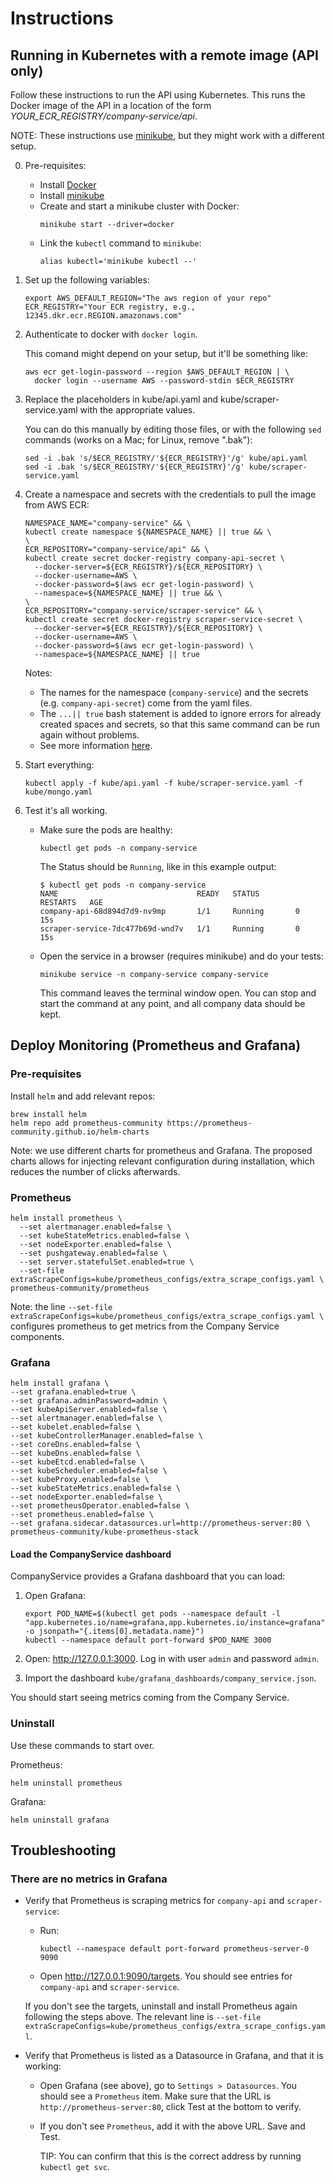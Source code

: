 # Instructions

## Running in Kubernetes with a remote image (API only)

Follow these instructions to run the API using Kubernetes. This runs the Docker image of the API
in a location of the form _YOUR_ECR_REGISTRY/company-service/api_.

NOTE: These instructions use [minikube](https://minikube.sigs.k8s.io/docs/start/), but they might
work with a different setup.

0.  Pre-requisites:

    - Install [Docker](https://docs.docker.com/get-docker/)
    - Install [minikube](https://minikube.sigs.k8s.io/docs/start/)
    - Create and start a minikube cluster with Docker:
      ```
      minikube start --driver=docker
      ```
    - Link the `kubectl` command to `minikube`:
      ```
      alias kubectl='minikube kubectl --'
      ```

1.  Set up the following variables:

    ```
    export AWS_DEFAULT_REGION="The aws region of your repo"
    ECR_REGISTRY="Your ECR registry, e.g., 12345.dkr.ecr.REGION.amazonaws.com"
    ```

1.  Authenticate to docker with `docker login`.

    This comand might depend on your setup, but it'll be something like:

    ```
    aws ecr get-login-password --region $AWS_DEFAULT_REGION | \
      docker login --username AWS --password-stdin $ECR_REGISTRY
    ```

1.  Replace the placeholders in kube/api.yaml and kube/scraper-service.yaml with the appropriate values.

    You can do this manually by editing those files, or with the following `sed` commands
    (works on a Mac; for Linux, remove ".bak"):

    ```
    sed -i .bak 's/$ECR_REGISTRY/'${ECR_REGISTRY}'/g' kube/api.yaml
    sed -i .bak 's/$ECR_REGISTRY/'${ECR_REGISTRY}'/g' kube/scraper-service.yaml
    ```

1.  Create a namespace and secrets with the credentials to pull the image from AWS ECR:

    ```
    NAMESPACE_NAME="company-service" && \
    kubectl create namespace ${NAMESPACE_NAME} || true && \
    \
    ECR_REPOSITORY="company-service/api" && \
    kubectl create secret docker-registry company-api-secret \
      --docker-server=${ECR_REGISTRY}/${ECR_REPOSITORY} \
      --docker-username=AWS \
      --docker-password=$(aws ecr get-login-password) \
      --namespace=${NAMESPACE_NAME} || true && \
    \
    ECR_REPOSITORY="company-service/scraper-service" && \
    kubectl create secret docker-registry scraper-service-secret \
      --docker-server=${ECR_REGISTRY}/${ECR_REPOSITORY} \
      --docker-username=AWS \
      --docker-password=$(aws ecr get-login-password) \
      --namespace=${NAMESPACE_NAME} || true
    ```

    Notes:

    - The names for the namespace (`company-service`) and the secrets (e.g. `company-api-secret`) come
      from the yaml files.
    - The `...|| true` bash statement is added to ignore errors for already created spaces and
      secrets, so that this same command can be run again without problems.
    - See more information [here](https://skryvets.com/blog/2021/03/15/kubernetes-pull-image-from-private-ecr-registry/).

1.  Start everything:

    ```
    kubectl apply -f kube/api.yaml -f kube/scraper-service.yaml -f kube/mongo.yaml
    ```

1.  Test it's all working.

    - Make sure the pods are healthy:

      ```
      kubectl get pods -n company-service
      ```

      The Status should be `Running`, like in this example output:

      ```
      $ kubectl get pods -n company-service
      NAME                               READY   STATUS        RESTARTS   AGE
      company-api-68d894d7d9-nv9mp       1/1     Running       0          15s
      scraper-service-7dc477b69d-wnd7v   1/1     Running       0          15s
      ```

    - Open the service in a browser (requires minikube) and do your tests:

      ```
      minikube service -n company-service company-service
      ```

      This command leaves the terminal window open. You can stop and start the command at any
      point, and all company data should be kept.

## Deploy Monitoring (Prometheus and Grafana)

### Pre-requisites

Install `helm` and add relevant repos:

```
brew install helm
helm repo add prometheus-community https://prometheus-community.github.io/helm-charts
```

Note: we use different charts for prometheus and Grafana. The proposed charts allows for injecting relevant configuration during installation, which reduces the number of clicks afterwards.

### Prometheus

```
helm install prometheus \
  --set alertmanager.enabled=false \
  --set kubeStateMetrics.enabled=false \
  --set nodeExporter.enabled=false \
  --set pushgateway.enabled=false \
  --set server.statefulSet.enabled=true \
  --set-file extraScrapeConfigs=kube/prometheus_configs/extra_scrape_configs.yaml \
prometheus-community/prometheus
```

Note: the line `--set-file extraScrapeConfigs=kube/prometheus_configs/extra_scrape_configs.yaml \` configures prometheus to get metrics from the Company Service components.

### Grafana

```
helm install grafana \
--set grafana.enabled=true \
--set grafana.adminPassword=admin \
--set kubeApiServer.enabled=false \
--set alertmanager.enabled=false \
--set kubelet.enabled=false \
--set kubeControllerManager.enabled=false \
--set coreDns.enabled=false \
--set kubeDns.enabled=false \
--set kubeEtcd.enabled=false \
--set kubeScheduler.enabled=false \
--set kubeProxy.enabled=false \
--set kubeStateMetrics.enabled=false \
--set nodeExporter.enabled=false \
--set prometheusOperator.enabled=false \
--set prometheus.enabled=false \
--set grafana.sidecar.datasources.url=http://prometheus-server:80 \
prometheus-community/kube-prometheus-stack
```

#### Load the CompanyService dashboard

CompanyService provides a Grafana dashboard that you can load:

1. Open Grafana:

   ```
   export POD_NAME=$(kubectl get pods --namespace default -l "app.kubernetes.io/name=grafana,app.kubernetes.io/instance=grafana" -o jsonpath="{.items[0].metadata.name}")
   kubectl --namespace default port-forward $POD_NAME 3000
   ```

1. Open: http://127.0.0.1:3000. Log in with user `admin` and password `admin`.

1. Import the dashboard `kube/grafana_dashboards/company_service.json`.

You should start seeing metrics coming from the Company Service.

### Uninstall

Use these commands to start over.

Prometheus:

```
helm uninstall prometheus
```

Grafana:

```
helm uninstall grafana
```

## Troubleshooting

### There are no metrics in Grafana

- Verify that Prometheus is scraping metrics for `company-api` and `scraper-service`:

  - Run:

    ```
    kubectl --namespace default port-forward prometheus-server-0 9090
    ```

  - Open http://127.0.0.1:9090/targets. You should see entries for `company-api` and `scraper-service`.

  If you don't see the targets, uninstall and install Prometheus again following the steps above. The relevant line is `--set-file extraScrapeConfigs=kube/prometheus_configs/extra_scrape_configs.yaml`.

- Verify that Prometheus is listed as a Datasource in Grafana, and that it is working:

  - Open Grafana (see above), go to `Settings > Datasources`. You should see a `Prometheus` item. Make sure that the URL is `http://prometheus-server:80`, click Test at the bottom to verify.

  - If you don't see `Prometheus`, add it with the above URL. Save and Test.

    TIP: You can confirm that this is the correct address by running `kubectl get svc`.
